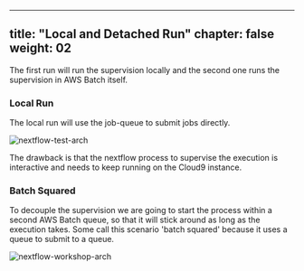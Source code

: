 
---
title: "Local and Detached Run"
chapter: false
weight: 02
---

The first run will run the supervision locally and the second one runs the supervision in AWS Batch itself.

### Local Run

The local run will use the job-queue to submit jobs directly.

![nextflow-test-arch](/images/nextflow-on-aws-batch/nextflow202/nextflow-test-arch.png)

The drawback is that the nextflow process to supervise the execution is interactive and needs to keep running on the Cloud9 instance.

### Batch Squared

To decouple the supervision we are going to start the process within a second AWS Batch queue, so that it will stick around as long as the execution takes.
Some call this scenario 'batch squared' because it uses a queue to submit to a queue.

![nextflow-workshop-arch](/images/nextflow-on-aws-batch/nextflow-workshop-arch.png)
